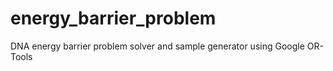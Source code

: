 # energy_barrier_problem
DNA energy barrier problem solver and sample generator using Google OR-Tools
